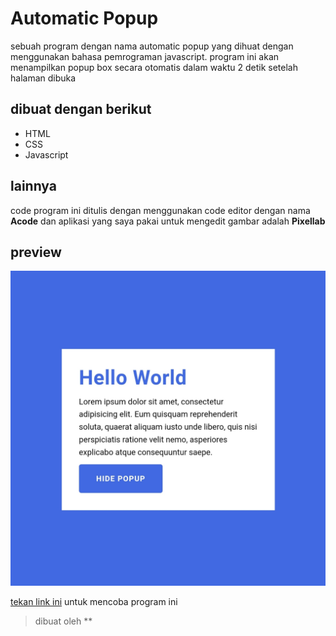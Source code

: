 # Automatic Popup

sebuah program dengan nama automatic popup yang dihuat dengan menggunakan bahasa pemrograman javascript. program ini akan menampilkan popup box secara otomatis dalam waktu 2 detik setelah halaman dibuka

## dibuat dengan berikut

* HTML
* CSS
* Javascript

## lainnya

code program ini ditulis dengan menggunakan code editor dengan nama **Acode** dan aplikasi yang saya pakai untuk mengedit gambar adalah **Pixellab**

## preview

![result](https://github.com/candradwicahyo/automatic-popup/blob/master/image.jpg)

[tekan link ini](https://candradwicahyo.github.io/automatix-popup) untuk mencoba program ini

> dibuat oleh **